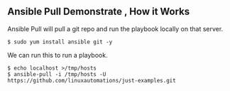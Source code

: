 ## Ansible Pull Demonstrate , How it Works 

Ansible Pull will pull a git repo and run the playbook locally on that server.

```
$ sudo yum install ansible git -y 
```

We can run this to run a playbook.

```
$ echo localhost >/tmp/hosts
$ ansible-pull -i /tmp/hosts -U https://github.com/linuxautomations/just-examples.git 